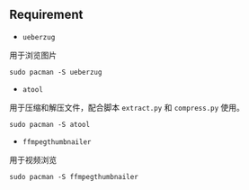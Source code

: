 ## Requirement

- `ueberzug`

用于浏览图片

```
sudo pacman -S ueberzug
```

- `atool`

用于压缩和解压文件，配合脚本 `extract.py` 和 `compress.py` 使用。

```
sudo pacman -S atool
```

- `ffmpegthumbnailer`

用于视频浏览

```
sudo pacman -S ffmpegthumbnailer
```
